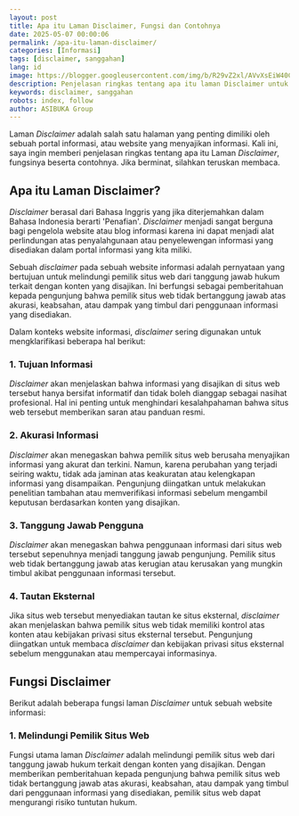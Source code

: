 ```yaml
---
layout: post
title: Apa itu Laman Disclaimer, Fungsi dan Contohnya
date: 2025-05-07 00:00:06
permalink: /apa-itu-laman-disclaimer/
categories: [Informasi]
tags: [disclaimer, sanggahan]
lang: id
image: https://blogger.googleusercontent.com/img/b/R29vZ2xl/AVvXsEiW40CROUlbO4Tj5dAqa9B7wDMm9FgB6hWjvwRwE2au0sCDvbo4-SbyFL9Qsyk5-E_LSmSN-wGX7em8sVrJi1JmckIVBd5RuT8mwM5OMH9gA-E_cfVoPDrvRDhRVoHGyUyafHABGP3T0nYObJG0v8noZ3xD_IENv4YyHrjcjcaciHCTQlB0ndGs2UOJg6Q/s0-rw/disclaimer.jpeg
description: Penjelasan ringkas tentang apa itu laman Disclaimer untuk sebuah website atau blog informasi lengkap beserta fungsi dan contohnya.
keywords: disclaimer, sanggahan
robots: index, follow
author: ASIBUKA Group
---
```

Laman *Disclaimer* adalah salah satu halaman yang penting dimiliki oleh sebuah portal informasi, atau website yang menyajikan informasi. Kali ini, saya ingin memberi penjelasan ringkas tentang apa itu Laman *Disclaimer*, fungsinya beserta contohnya. Jika berminat, silahkan teruskan membaca.

## Apa itu Laman Disclaimer?
*Disclaimer* berasal dari Bahasa Inggris yang jika diterjemahkan dalam Bahasa Indonesia berarti 'Penafian'. *Disclaimer* menjadi sangat berguna bagi pengelola website atau blog informasi karena ini dapat menjadi alat perlindungan atas penyalahgunaan atau penyelewengan informasi yang disediakan dalam portal informasi yang kita miliki.

Sebuah *disclaimer* pada sebuah website informasi adalah pernyataan yang bertujuan untuk melindungi pemilik situs web dari tanggung jawab hukum terkait dengan konten yang disajikan. Ini berfungsi sebagai pemberitahuan kepada pengunjung bahwa pemilik situs web tidak bertanggung jawab atas akurasi, keabsahan, atau dampak yang timbul dari penggunaan informasi yang disediakan.

Dalam konteks website informasi, *disclaimer* sering digunakan untuk mengklarifikasi beberapa hal berikut:

### 1. Tujuan Informasi

*Disclaimer* akan menjelaskan bahwa informasi yang disajikan di situs web tersebut hanya bersifat informatif dan tidak boleh dianggap sebagai nasihat profesional. Hal ini penting untuk menghindari kesalahpahaman bahwa situs web tersebut memberikan saran atau panduan resmi.

### 2. Akurasi Informasi

*Disclaimer* akan menegaskan bahwa pemilik situs web berusaha menyajikan informasi yang akurat dan terkini. Namun, karena perubahan yang terjadi seiring waktu, tidak ada jaminan atas keakuratan atau kelengkapan informasi yang disampaikan. Pengunjung diingatkan untuk melakukan penelitian tambahan atau memverifikasi informasi sebelum mengambil keputusan berdasarkan konten yang disajikan.

### 3. Tanggung Jawab Pengguna

*Disclaimer* akan menegaskan bahwa penggunaan informasi dari situs web tersebut sepenuhnya menjadi tanggung jawab pengunjung. Pemilik situs web tidak bertanggung jawab atas kerugian atau kerusakan yang mungkin timbul akibat penggunaan informasi tersebut.

### 4. Tautan Eksternal

Jika situs web tersebut menyediakan tautan ke situs eksternal, *disclaimer* akan menjelaskan bahwa pemilik situs web tidak memiliki kontrol atas konten atau kebijakan privasi situs eksternal tersebut. Pengunjung diingatkan untuk membaca *disclaimer* dan kebijakan privasi situs eksternal sebelum menggunakan atau mempercayai informasinya.

## Fungsi Disclaimer

Berikut adalah beberapa fungsi laman *Disclaimer* untuk sebuah website informasi:

### 1. Melindungi Pemilik Situs Web
Fungsi utama laman *Disclaimer* adalah melindungi pemilik situs web dari tanggung jawab hukum terkait dengan konten yang disajikan. Dengan memberikan pemberitahuan kepada pengunjung bahwa pemilik situs web tidak bertanggung jawab atas akurasi, keabsahan, atau dampak yang timbul dari penggunaan informasi yang disediakan, pemilik situs web dapat mengurangi risiko tuntutan hukum.

